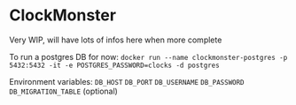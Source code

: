 # ClockMonster

Very WIP, will have lots of infos here when more complete

To run a postgres DB for now: `docker run --name clockmonster-postgres -p 5432:5432 -it -e POSTGRES_PASSWORD=clocks -d postgres`

Environment variables:
`DB_HOST`
`DB_PORT`
`DB_USERNAME`
`DB_PASSWORD`
`DB_MIGRATION_TABLE` (optional)